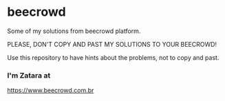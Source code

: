 # beecrowd
Some of my solutions from beecrowd platform.

PLEASE, DON'T COPY AND PAST MY SOLUTIONS TO YOUR BEECROWD!

Use this repository to have hints about the problems, not to copy and past.

### I'm Zatara at

https://www.beecrowd.com.br
